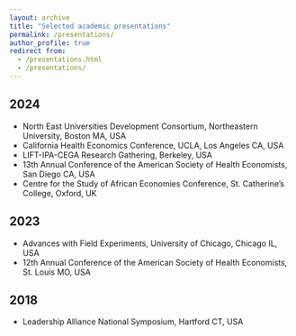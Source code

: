 ```yaml
---
layout: archive
title: "Selected academic presentations"
permalink: /presentations/
author_profile: true
redirect from:
  - /presentations.html
  - /presentations/
---
```


## 2024
* North East Universities Development Consortium, Northeastern University, Boston MA, USA
* California Health Economics Conference, UCLA, Los Angeles CA, USA
* LIFT-IPA-CEGA Research Gathering, Berkeley, USA
* 13th Annual Conference of the American Society of Health Economists, San Diego CA, USA
* Centre for the Study of African Economies Conference, St. Catherine’s College, Oxford, UK

## 2023
* Advances with Field Experiments, University of Chicago, Chicago IL, USA
* 12th Annual Conference of the American Society of Health Economists, St. Louis MO, USA

## 2018 
* Leadership Alliance National Symposium, Hartford CT, USA
